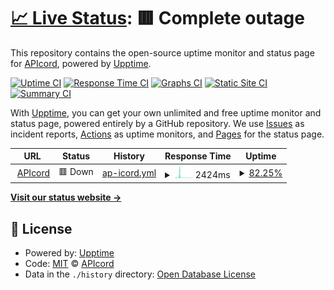 # [📈 Live Status](https://APIcord.github.io/status): <!--live status--> **🟥 Complete outage**

This repository contains the open-source uptime monitor and status page for [APIcord](https://apicord.github.io), powered by [Upptime](https://github.com/upptime/upptime).

[![Uptime CI](https://github.com/APIcord/status/workflows/Uptime%20CI/badge.svg)](https://github.com/APIcord/status/actions?query=workflow%3A%22Uptime+CI%22)
[![Response Time CI](https://github.com/APIcord/status/workflows/Response%20Time%20CI/badge.svg)](https://github.com/APIcord/status/actions?query=workflow%3A%22Response+Time+CI%22)
[![Graphs CI](https://github.com/APIcord/status/workflows/Graphs%20CI/badge.svg)](https://github.com/APIcord/status/actions?query=workflow%3A%22Graphs+CI%22)
[![Static Site CI](https://github.com/APIcord/status/workflows/Static%20Site%20CI/badge.svg)](https://github.com/APIcord/status/actions?query=workflow%3A%22Static+Site+CI%22)
[![Summary CI](https://github.com/APIcord/status/workflows/Summary%20CI/badge.svg)](https://github.com/APIcord/status/actions?query=workflow%3A%22Summary+CI%22)

With [Upptime](https://upptime.js.org), you can get your own unlimited and free uptime monitor and status page, powered entirely by a GitHub repository. We use [Issues](https://github.com/APIcord/status/issues) as incident reports, [Actions](https://github.com/APIcord/status/actions) as uptime monitors, and [Pages](https://APIcord.github.io/status) for the status page.

<!--start: status pages-->
<!-- This summary is generated by Upptime (https://github.com/upptime/upptime) -->
<!-- Do not edit this manually, your changes will be overwritten -->
<!-- prettier-ignore -->
| URL | Status | History | Response Time | Uptime |
| --- | ------ | ------- | ------------- | ------ |
| <img alt="" src="https://apicord.github.io/imgs/apicord.jpeg" height="13"> [APIcord](https://apidiscord.l64.repl.co) | 🟥 Down | [ap-icord.yml](https://github.com/APIcord/status/commits/HEAD/history/ap-icord.yml) | <details><summary><img alt="Response time graph" src="./graphs/ap-icord/response-time-week.png" height="20"> 2424ms</summary><br><a href="https://APIcord.github.io/status/history/ap-icord"><img alt="Response time 1938" src="https://img.shields.io/endpoint?url=https%3A%2F%2Fraw.githubusercontent.com%2FAPIcord%2Fstatus%2FHEAD%2Fapi%2Fap-icord%2Fresponse-time.json"></a><br><a href="https://APIcord.github.io/status/history/ap-icord"><img alt="24-hour response time 26921" src="https://img.shields.io/endpoint?url=https%3A%2F%2Fraw.githubusercontent.com%2FAPIcord%2Fstatus%2FHEAD%2Fapi%2Fap-icord%2Fresponse-time-day.json"></a><br><a href="https://APIcord.github.io/status/history/ap-icord"><img alt="7-day response time 2424" src="https://img.shields.io/endpoint?url=https%3A%2F%2Fraw.githubusercontent.com%2FAPIcord%2Fstatus%2FHEAD%2Fapi%2Fap-icord%2Fresponse-time-week.json"></a><br><a href="https://APIcord.github.io/status/history/ap-icord"><img alt="30-day response time 2386" src="https://img.shields.io/endpoint?url=https%3A%2F%2Fraw.githubusercontent.com%2FAPIcord%2Fstatus%2FHEAD%2Fapi%2Fap-icord%2Fresponse-time-month.json"></a><br><a href="https://APIcord.github.io/status/history/ap-icord"><img alt="1-year response time 1938" src="https://img.shields.io/endpoint?url=https%3A%2F%2Fraw.githubusercontent.com%2FAPIcord%2Fstatus%2FHEAD%2Fapi%2Fap-icord%2Fresponse-time-year.json"></a></details> | <details><summary><a href="https://APIcord.github.io/status/history/ap-icord">82.25%</a></summary><a href="https://APIcord.github.io/status/history/ap-icord"><img alt="All-time uptime 94.37%" src="https://img.shields.io/endpoint?url=https%3A%2F%2Fraw.githubusercontent.com%2FAPIcord%2Fstatus%2FHEAD%2Fapi%2Fap-icord%2Fuptime.json"></a><br><a href="https://APIcord.github.io/status/history/ap-icord"><img alt="24-hour uptime 34.54%" src="https://img.shields.io/endpoint?url=https%3A%2F%2Fraw.githubusercontent.com%2FAPIcord%2Fstatus%2FHEAD%2Fapi%2Fap-icord%2Fuptime-day.json"></a><br><a href="https://APIcord.github.io/status/history/ap-icord"><img alt="7-day uptime 82.25%" src="https://img.shields.io/endpoint?url=https%3A%2F%2Fraw.githubusercontent.com%2FAPIcord%2Fstatus%2FHEAD%2Fapi%2Fap-icord%2Fuptime-week.json"></a><br><a href="https://APIcord.github.io/status/history/ap-icord"><img alt="30-day uptime 93.88%" src="https://img.shields.io/endpoint?url=https%3A%2F%2Fraw.githubusercontent.com%2FAPIcord%2Fstatus%2FHEAD%2Fapi%2Fap-icord%2Fuptime-month.json"></a><br><a href="https://APIcord.github.io/status/history/ap-icord"><img alt="1-year uptime 94.37%" src="https://img.shields.io/endpoint?url=https%3A%2F%2Fraw.githubusercontent.com%2FAPIcord%2Fstatus%2FHEAD%2Fapi%2Fap-icord%2Fuptime-year.json"></a></details>

<!--end: status pages-->

[**Visit our status website →**](https://APIcord.github.io/status)

## 📄 License

- Powered by: [Upptime](https://github.com/upptime/upptime)
- Code: [MIT](./LICENSE) © [APIcord](https://apicord.github.io)
- Data in the `./history` directory: [Open Database License](https://opendatacommons.org/licenses/odbl/1-0/)
